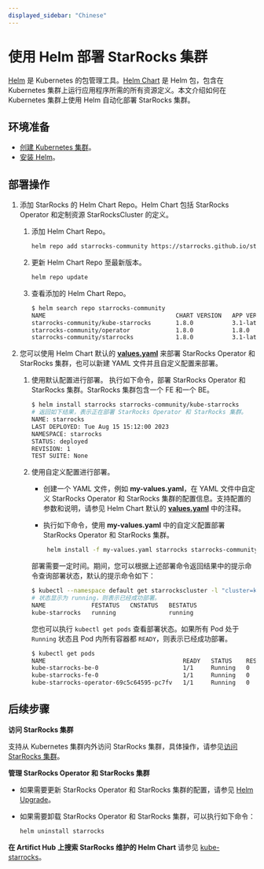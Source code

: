 ```yaml
---
displayed_sidebar: "Chinese"
---
```


# 使用 Helm 部署 StarRocks 集群

[Helm](https://helm.sh/) 是 Kubernetes 的包管理工具。[Helm Chart](https://helm.sh/docs/topics/charts/) 是 Helm 包，包含在 Kubernetes 集群上运行应用程序所需的所有资源定义。本文介绍如何在 Kubernetes 集群上使用 Helm 自动化部署 StarRocks 集群。

## 环境准备

- [创建 Kubernetes 集群](./sr_operator.md#创建-kubernetes-集群)。
- [安装 Helm](https://helm.sh/docs/intro/quickstart/)。

## 部署操作

1. 添加 StarRocks 的 Helm Chart Repo。Helm Chart 包括 StarRocks Operator 和定制资源 StarRocksCluster 的定义。
    1. 添加 Helm Chart Repo。

       ```Bash
       helm repo add starrocks-community https://starrocks.github.io/starrocks-kubernetes-operator
       ```

    2. 更新 Helm Chart Repo 至最新版本。

       ```Bash
       helm repo update
       ```

    3. 查看添加的 Helm Chart Repo。

       ```Bash
       $ helm search repo starrocks-community
       NAME                                     CHART VERSION   APP VERSION   DESCRIPTION
       starrocks-community/kube-starrocks       1.8.0           3.1-latest    kube-starrocks 包括两个子图，starrock...
       starrocks-community/operator             1.8.0           1.8.0         StarRocks operator 的 Helm 图表
       starrocks-community/starrocks            1.8.0           3.1-latest    StarRocks 集群的 Helm 图表
       ```

2. 您可以使用 Helm Chart 默认的 **[values.yaml](https://github.com/StarRocks/starrocks-kubernetes-operator/blob/main/helm-charts/charts/kube-starrocks/values.yaml)** 来部署 StarRocks Operator 和 StarRocks 集群，也可以新建 YAML 文件并且自定义配置来部署。

    1. 使用默认配置进行部署。
       执行如下命令，部署 StarRocks Operator 和 StarRocks 集群。StarRocks 集群包含一个 FE 和一个 BE。

       ```Bash
       $ helm install starrocks starrocks-community/kube-starrocks
       # 返回如下结果，表示正在部署 StarRocks Operator 和 StarRocks 集群。
       NAME: starrocks
       LAST DEPLOYED: Tue Aug 15 15:12:00 2023
       NAMESPACE: starrocks
       STATUS: deployed
       REVISION: 1
       TEST SUITE: None
       ```

    2. 使用自定义配置进行部署。
        - 创建一个 YAML 文件，例如 **my-values.yaml**，在 YAML 文件中自定义 StarRocks Operator 和 StarRocks
          集群的配置信息。支持配置的参数和说明，请参见 Helm Chart 默认的 **[values.yaml](https://github.com/StarRocks/starrocks-kubernetes-operator/blob/main/helm-charts/charts/kube-starrocks/values.yaml)** 中的注释。
        - 执行如下命令，使用 **my-values.yaml** 中的自定义配置部署 StarRocks Operator 和 StarRocks 集群。

          ```Bash
           helm install -f my-values.yaml starrocks starrocks-community/kube-starrocks
          ```

        部署需要一定时间。期间，您可以根据上述部署命令返回结果中的提示命令查询部署状态，默认的提示命令如下：

       ```Bash
       $ kubectl --namespace default get starrockscluster -l "cluster=kube-starrocks"
       # 状态显示为 running，则表示已经成功部署。
       NAME             FESTATUS   CNSTATUS   BESTATUS
       kube-starrocks   running               running
       ```

       您也可以执行 `kubectl get pods` 查看部署状态。如果所有 Pod 处于 `Running` 状态且 Pod 内所有容器都 `READY`，则表示已经成功部署。

       ```Bash
       $ kubectl get pods
       NAME                                       READY   STATUS    RESTARTS   AGE
       kube-starrocks-be-0                        1/1     Running   0          2m50s
       kube-starrocks-fe-0                        1/1     Running   0          4m31s
       kube-starrocks-operator-69c5c64595-pc7fv   1/1     Running   0          4m50s
       ```

## 后续步骤

**访问 StarRocks 集群**

支持从 Kubernetes 集群内外访问 StarRocks 集群，具体操作，请参见[访问 StarRocks 集群](./sr_operator.md#访问-starrocks-集群)。

**管理 StarRocks Operator 和 StarRocks 集群**

- 如果需要更新 StarRocks Operator 和 StarRocks 集群的配置，请参见 [Helm Upgrade](https://helm.sh/docs/helm/helm_upgrade/)。
- 如果需要卸载 StarRocks Operator 和 StarRocks 集群，可以执行如下命令：

    ```Bash
    helm uninstall starrocks
    ```

**在 Artifict Hub 上搜索 StarRocks 维护的 Helm Chart**
请参见 [kube-starrocks](https://artifacthub.io/packages/helm/kube-starrocks/kube-starrocks)。